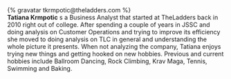 <div class="profile-container">
  <div class="profile-thumb">
    {% gravatar tkrmpotic@theladders.com %}
  </div>
  <div class="profile-content">
    <strong>Tatiana Krmpotic</strong> s a Business Analyst that started at TheLadders back in 2010 right out of college.  After spending a couple of years in JSSC and doing analysis on Customer Operations and trying to improve its efficiency she moved to doing analysis on TLC in general and understanding the whole picture it presents.  When not analyzing the company, Tatiana enjoys trying new things and getting hooked on new hobbies.  Previous and current hobbies include Ballroom Dancing, Rock Climbing, Krav Maga, Tennis, Swimming and Baking.
  </div>
</div>
